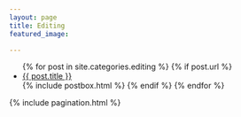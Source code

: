 ```yaml
---
layout: page
title: Editing
featured_image: 

---
```

<div class="outer">
<div class="post-feed inner-wide">
<ul>
  {% for post in site.categories.editing %}
    {% if post.url %}
        <li><a href="{{ post.url }}">{{ post.title }}</a></li>
  {% include postbox.html %}
  {% endif %}
  {% endfor %}
</ul>
</div>
</div>

<!-- Pagination-->
{% include pagination.html %}
